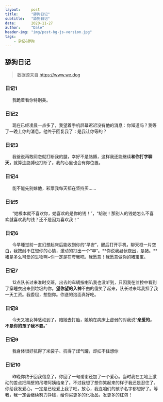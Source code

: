 ```yaml
---
layout:     post
title:      "舔狗日记"
subtitle:   "舔狗日记"
date:       2020-11-27
author:     "Dale"
header-img: "img/post-bg-js-version.jpg"
tags:
    - 杂记&舔狗 
---
```


## 舔狗日记
> 数据源来自 https://www.we.dog 

### 日记1
&#160;&#160; &#160; &#160;我跪着看你特别美。

### 日记2
&#160;&#160; &#160; &#160;现在已经凌晨一点多了，我望着手机屏幕迟迟没有他的消息：你知道吗？我等了一晚上你的消息。他终于回复我了：是我让你等的？

### 日记3
&#160;&#160; &#160; &#160;我爸说再敢网恋就打断我的腿，幸好不是胳膊，这样我还能继续**和你打字聊天**，就算连胳膊也打断了，我的心里也会有你位置。

### 日记4
&#160;&#160; &#160; &#160;能不能先别嫁他，彩票我每天都在坚持买……

### 日记5
&#160;&#160; &#160; &#160;“她根本就不喜欢你，她喜欢的是你的钱！”，“胡说！那别人的钱她怎么不喜欢就喜欢我的钱？还不是因为喜欢我！”

### 日记6
&#160;&#160; &#160; &#160;今早睡觉前一直幻想起床后能收到你的“早安”，醒后打开手机，聊天框一片空白，我按耐不住想你的心情，激动的打出一个“早”。**你说我昼伏夜出，是猪。**猪是多么可爱的生物啊~你一定是在夸我吧。我愿意！我愿意做你的猪宝宝。

### 日记7
&#160;&#160; &#160; &#160;12点队长过来准时交班，出去的车辆按喇叭我也没听到，只因我在监控中看到了穿睡衣出来倒垃圾的你，**望你望的入神**不由的傻笑了起来，队长过来骂我扣了我一天工资。我委屈，想抱你。你送的泡面真好吃。

### 日记8
&#160;&#160; &#160; &#160;今天又被女神感动到了，陪她去打胎，她躺在病床上虚弱的对我说“**亲爱的，不是你的孩子我不要。**”

### 日记9
&#160;&#160; &#160; &#160;我身体很好抗得了米袋子、抗得了煤气罐，却扛不住想你

### 日记10
&#160;&#160; &#160; &#160;昨晚你终于回我信息了，你回了一句谢谢还加了一个爱心。当时我在工地上激动的差点把隔壁的吊塔阿姨给亲了。不过我想了想你笑起来的样子我还是忍住了。你给我发爱心，一定是已经爱上我了吧，放心，我连咱们的孩子名字都想好了。等我，我一定会继续努力挣钱，给你买更多的化妆品，发更多的红包！

